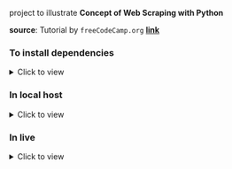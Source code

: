
project to illustrate **Concept of Web Scraping with Python**

**source**: Tutorial by `freeCodeCamp.org`
<a href='https://www.youtube.com/watch?v=XVv6mJpFOb0' target='_blank'>**link**</a>


### To install dependencies
<details>
<summary>Click to view</summary>

- To download and install libraries - `pip install -r requirements.txt`
</details>

### In local host
<details>
<summary>Click to view</summary>

- Refer index.html and main.py
</details>

### In live
<details>
<summary>Click to view</summary>

- Refer live.py
</details>